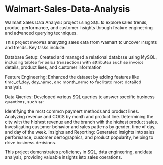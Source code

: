 # Walmart-Sales-Data-Analysis
Walmart Sales Data Analysis project using SQL to explore sales trends, product performance, and customer insights through feature engineering and advanced querying techniques.

This project involves analyzing sales data from Walmart to uncover insights and trends. Key tasks include:

Database Setup: Created and managed a relational database using MySQL, including tables for sales transactions with attributes such as invoice details, product lines, and customer information.

Feature Engineering: Enhanced the dataset by adding features like time_of_day, day_name, and month_name to facilitate more detailed analysis.

Data Queries: Developed various SQL queries to answer specific business questions, such as:

Identifying the most common payment methods and product lines.
Analyzing revenue and COGS by month and product line.
Determining the city with the highest revenue and the branch with the highest product sales.
Investigating customer behavior and sales patterns by gender, time of day, and day of the week.
Insights and Reporting: Generated insights into sales performance, customer demographics, and product popularity, helping to drive business decisions.

This project demonstrates proficiency in SQL, data engineering, and data analysis, providing valuable insights into sales operations.
